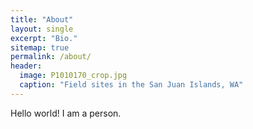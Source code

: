 ```yaml
---
title: "About"
layout: single
excerpt: "Bio."
sitemap: true
permalink: /about/
header:
  image: P1010170_crop.jpg
  caption: "Field sites in the San Juan Islands, WA"
---
```


Hello world! I am a person. 